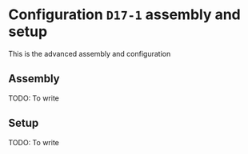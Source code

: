# Configuration `D17-1` assembly and setup

This is the advanced assembly and configuration

## Assembly

TODO: To write



## Setup

TODO: To write
